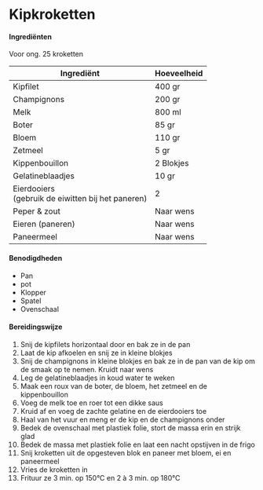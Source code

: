 # Kipkroketten

#### Ingrediënten

Voor ong. 25 kroketten

| Ingrediënt                                             | Hoeveelheid |
| ------------------------------------------------------ | ----------- |
| Kipfilet                                               | 400 gr      |
| Champignons                                            | 200 gr      |
| Melk                                                   | 800 ml      |
| Boter                                                  | 85 gr       |
| Bloem                                                  | 110 gr      |
| Zetmeel                                                | 5 gr        |
| Kippenbouillon                                         | 2 Blokjes   |
| Gelatineblaadjes                                       | 10 gr       |
| Eierdooiers<br />(gebruik de eiwitten bij het paneren) | 2           |
| Peper & zout                                           | Naar wens   |
| Eieren (paneren)                                       | Naar wens   |
| Paneermeel                                             | Naar wens   |

#### Benodigdheden

- Pan
- pot
- Klopper
- Spatel
- Ovenschaal

#### Bereidingswijze

1. Snij de kipfilets horizontaal door en bak ze in de pan
2. Laat de kip afkoelen en snij ze in kleine blokjes
3. Snij de champignons in kleine blokjes en bak ze in de pan van de kip om de smaak op te nemen. Kruidt naar wens
4. Leg de gelatineblaadjes in koud water te weken
5. Maak een roux van de boter, de bloem, het zetmeel en de kippenbouillon
6. Voeg de melk toe en roer tot een dikke saus
7. Kruid af en voeg de zachte gelatine en de eierdooiers toe
8. Haal van het vuur en meng er de kip en de champignons onder
9. Bedek de ovenschaal met plastiek folie, stort de massa erin en strijk glad
10. Bedek de massa met plastiek folie en laat een nacht opstijven in de frigo
11. Snij kroketten uit de opgesteven blok en paneer met bloem, ei en paneermeel
12. Vries de kroketten in
13. Frituur ze 3 min. op 150°C en 2 à 3 min. op 180°C


